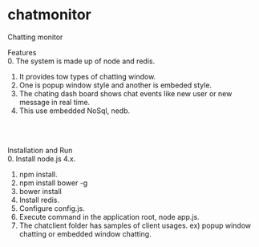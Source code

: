 # chatmonitor
Chatting monitor

Features<br>
0. The system is made up of node and redis.<br>
1. It provides tow types of chatting window.<br>
2. One is popup window style and another is embeded style.<br>
3. The chating dash board shows chat events like new user or new message in real time.<br>
4. This use embedded NoSql, nedb.<br>
<br>
<br>

Installation and Run<br>
0. Install node.js 4.x.<br>
1. npm install.<br>
2. npm install bower -g<br>
3. bower install<br>
4. Install redis.<br>
5. Configure config.js.<br>
6. Execute command in the application root, node app.js.<br>
7. The chatclient folder has samples of client usages. ex) popup window chatting or embedded window chatting.<br>
